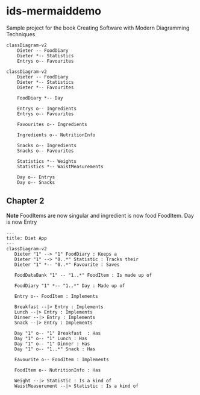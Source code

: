 # ids-mermaiddemo
Sample project for the book Creating Software with Modern Diagramming Techniques

```
classDiagram-v2
    Dieter -- FoodDiary
    Dieter *-- Statistics
    Entrys o-- Favourites
```
```mermaid
classDiagram-v2
    Dieter -- FoodDiary
    Dieter *-- Statistics
    Dieter *-- Favourites

    FoodDiary *-- Day

    Entrys o-- Ingredients
    Entrys o-- Favourites

    Favourites o-- Ingredients

    Ingredients o-- NutritionInfo

    Snacks o-- Ingredients
    Snacks o-- Favourites
    
    Statistics *-- Weights
    Statistics *-- WaistMeasurements

    Day o-- Entrys
    Day o-- Snacks
 ```
 ## Chapter 2
 __Note__ FoodItems are now singular and ingredient is now food FoodItem. Day is now Entry

 ```mermaid
 ---
 title: Diet App
 ---
classDiagram-v2
    Dieter "1" --> "1" FoodDiary : Keeps a
    Dieter "1" --> "0..*" Statistic : Tracks their
    Dieter "1" *-- "0..*" Favourite : Saves 
    
    FoodDataBank "1" -- "1..*" FoodItem : Is made up of

    FoodDiary "1" *-- "1..*" Day : Made up of

    Entry o-- FoodItem : Implements

    Breakfast --|> Entry : Implements
    Lunch --|> Entry : Implements
    Dinner --|> Entry : Implements
    Snack --|> Entry : Implements

    Day "1" o-- "1" Breakfast  : Has
    Day "1" o-- "1" Lunch : Has
    Day "1" o-- "1" Dinner : Has
    Day "1" o-- "1..*" Snack : Has

    Favourite o-- FoodItem : Implements

    FoodItem o-- NutritionInfo : Has
    
    Weight --|> Statistic : Is a kind of
    WaistMeasurement --|> Statistic : Is a kind of

    
 ```
